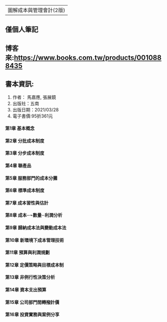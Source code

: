 <table>
    <tr>
        <td>圖解成本與管理會計(2版)</td>
    </tr>
</table>

## 僅個人筆記
## 博客來:https://www.books.com.tw/products/0010888435
## 書本資訊:
1. 作者： 馬嘉應, 張展鏡   
2. 出版社：五南 
3. 出版日期：2021/03/28
4. 電子書價:95折361元

#### 第1章 基本概念
#### 第2章 分批成本制度
#### 第3章 分步成本制度
#### 第4章 聯產品
#### 第5章 服務部門的成本分攤
#### 第6章 標準成本制度
#### 第7章 成本習性與估計
#### 第8章 成本─¬數量─利潤分析
#### 第9章 歸納成本法與變動成本法
#### 第10章 新環境下成本管理技術
#### 第11章 預算與利潤規劃
#### 第12章 定價策略與目標成本制
#### 第13章 非例行性決策分析
#### 第14章 資本支出預算
#### 第15章 公司部門間轉撥計價
#### 第16章 投資實務與案例分享
